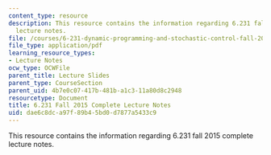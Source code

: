 ```yaml
---
content_type: resource
description: This resource contains the information regarding 6.231 fall 2015 complete
  lecture notes.
file: /courses/6-231-dynamic-programming-and-stochastic-control-fall-2015/dae6c8dca97f89b45bd0d7877a5433c9_MIT6_231F15_Notes.pdf
file_type: application/pdf
learning_resource_types:
- Lecture Notes
ocw_type: OCWFile
parent_title: Lecture Slides
parent_type: CourseSection
parent_uid: 4b7e0c07-417b-481b-a1c3-11a80d8c2948
resourcetype: Document
title: 6.231 Fall 2015 Complete Lecture Notes
uid: dae6c8dc-a97f-89b4-5bd0-d7877a5433c9
---
```

This resource contains the information regarding 6.231 fall 2015 complete lecture notes.

